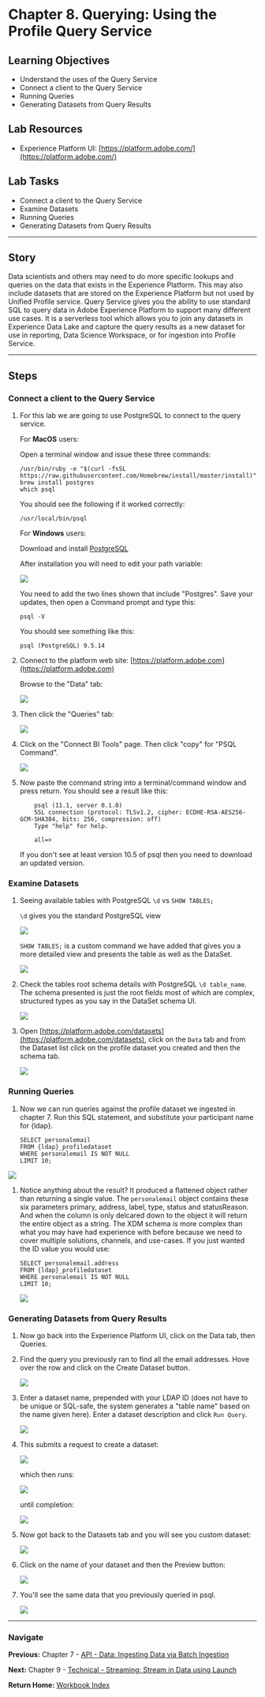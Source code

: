 # Chapter 8. Querying: Using the Profile Query Service

## Learning Objectives

- Understand the uses of the Query Service
- Connect a client to the Query Service
- Running Queries
- Generating Datasets from Query Results

## Lab Resources

- Experience Platform UI: [https://platform.adobe.com/](https://platform.adobe.com/)

## Lab Tasks

- Connect a client to the Query Service
- Examine Datasets
- Running Queries
- Generating Datasets from Query Results

---

## Story

Data scientists and others may need to do more specific lookups and queries on the data that exists in the Experience Platform. This may also include datasets that are stored on the Experience Platform but not used by Unified Profile service. Query Service gives you the ability to use standard SQL to query data in Adobe Experience Platform to support many different use cases. It is a serverless tool which allows you to join any datasets in Experience Data Lake and capture the query results as a new dataset for use in reporting, Data Science Workspace, or for ingestion into Profile Service.

---

## Steps

### Connect a client to the Query Service

1.  For this lab we are going to use PostgreSQL to connect to the query service.

    For **MacOS** users:

    Open a terminal window and issue these three commands:

        /usr/bin/ruby -e "$(curl -fsSL https://raw.githubusercontent.com/Homebrew/install/master/install)"
        brew install postgres
        which psql

    You should see the following if it worked correctly:

        /usr/local/bin/psql

    For **Windows** users:

    Download and install [PostgreSQL](https://www.postgresql.org/download/windows/)

    After installation you will need to edit your path variable:

    ![](../images/chapter-8/path.png)

    You need to add the two lines shown that include "Postgres". Save your updates, then open a Command prompt and type this:

        psql -V

    You should see something like this:

        psql (PostgreSQL) 9.5.14

1.  Connect to the platform web site: [https://platform.adobe.com](https://platform.adobe.com)

    Browse to the "Data" tab:

    ![](../images/chapter-8/data.png)

1.  Then click the "Queries" tab:

    ![](../images/chapter-8/queries.png)

1.  Click on the "Connect BI Tools" page. Then click "copy" for "PSQL Command".

    ![](../images/chapter-8/psqlcopy.png)

1.  Now paste the command string into a terminal/command window and press return. You should see a result like this:

            psql (11.1, server 0.1.0)
            SSL connection (protocol: TLSv1.2, cipher: ECDHE-RSA-AES256-GCM-SHA384, bits: 256, compression: off)
            Type "help" for help.

            all=>

    If you don't see at least version 10.5 of psql then you need to download an updated version.

### Examine Datasets

1. Seeing available tables with PostgreSQL `\d` vs `SHOW TABLES;`

   `\d` gives you the standard PostgreSQL view

   ![](../images/chapter-8/d.png)

   `SHOW TABLES;` is a custom command we have added that gives you a more detailed view and presents the table as well as the DataSet.

   ![](../images/chapter-8/show-tables.png)

1. Check the tables root schema details with PostgreSQL `\d table_name`. The schema presented is just the root fields most of which are complex, structured types as you say in the DataSet schema UI.

   ![](../images/chapter-8/show-schema.png)

1. Open [https://platform.adobe.com/datasets](https://platform.adobe.com/datasets), click on the `Data` tab and from the Dataset list click on the profile dataset you created and then the schema tab.

   ![](../images/chapter-8/ui-schema.png)

### Running Queries

1.  Now we can run queries against the profile dataset we ingested in chapter 7. Run this SQL statement, and substitute your participant name for {ldap}.

        SELECT personalemail
        FROM {ldap}_profiledataset
        WHERE personalemail IS NOT NULL
        LIMIT 10;

![](../images/chapter-8/query-email.png)

1.  Notice anything about the result? It produced a flattened object rather than returning a single value. The `personalemail` object contains these six parameters primary, address, label, type, status and statusReason. And when the column is only delcared down to the object it will return the entire object as a string. The XDM schema is more complex than what you may have had experience with before because we need to cover multiple solutions, channels, and use-cases. If you just wanted the ID value you would use:

        SELECT personalemail.address
        FROM {ldap}_profiledataset
        WHERE personalemail IS NOT NULL
        LIMIT 10;

    ![](../images/chapter-8/query-email-address.png)

### Generating Datasets from Query Results

1. Now go back into the Experience Platform UI, click on the Data tab, then Queries.
1. Find the query you previously ran to find all the email addresses. Hove over the row and click on the Create Dataset button.

   ![](../images/chapter-8/create-dataset.png)

1. Enter a dataset name, prepended with your LDAP ID (does not have to be unique or SQL-safe, the system generates a "table name" based on the name given here). Enter a dataset description and click `Run Query`.

   ![](../images/chapter-8/create-dataset-dialog.png)

1. This submits a request to create a dataset:

   ![](../images/chapter-8/query-running.png)

   which then runs:

   ![](../images/chapter-8/query-running-progress.png)

   until completion:

   ![](../images/chapter-8/query-running-complete.png)

1. Now got back to the Datasets tab and you will see you custom dataset:

   ![](../images/chapter-8/datasets.png)

1. Click on the name of your dataset and then the Preview button:

   ![](../images/chapter-8/custom-dataset.png)

1. You'll see the same data that you previously queried in psql.

   ![](../images/chapter-8/custom-dataset-info.png)

---

### Navigate

**Previous:** Chapter 7 - [API - Data: Ingesting Data via Batch Ingestion](chapter-7.md)

**Next:** Chapter 9 - [Technical - Streaming: Stream in Data using Launch](chapter-9.md)

**Return Home:** [Workbook Index](../README.md)